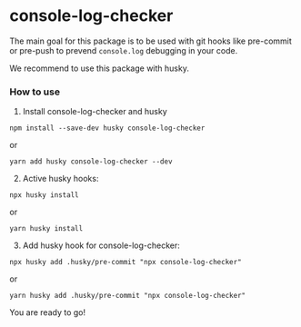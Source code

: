 # console-log-checker

The main goal for this package is to be used with git hooks like pre-commit or pre-push to prevend `console.log` debugging in your code.

We recommend to use this package with husky.

### How to use

1. Install console-log-checker and husky

```
npm install --save-dev husky console-log-checker
```

or

```
yarn add husky console-log-checker --dev
```

2. Active husky hooks:

```
npx husky install
```

or

```
yarn husky install
```

3. Add husky hook for console-log-checker:

```
npx husky add .husky/pre-commit "npx console-log-checker"
```

or

```
yarn husky add .husky/pre-commit "npx console-log-checker"
```

You are ready to go!
